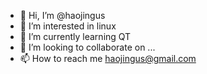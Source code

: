 - 👋 Hi, I’m @haojingus
- 👀 I’m interested in linux
- 🌱 I’m currently learning QT
- 💞️ I’m looking to collaborate on ...
- 📫 How to reach me <haojingus@gmail.com>

<!---
haojingus/haojingus is a ✨ special ✨ repository because its `README.md` (this file) appears on your GitHub profile.
You can click the Preview link to take a look at your changes.
--->
